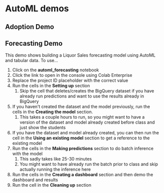 # AutoML demos

## Adoption Demo

## Forecasting Demo

This demo shows building a Liquor Sales forecasting model using AutoML and
tabular data. To use...

1. Click on the **automl_forecasting** notebook
2. Click the link to open in the console using Colab Enterprise
3. Replace the project ID placeholder with the correct value
4. Run the cells in the **Setting up** section
   1. Skip the cell that deletes/creates the BigQuery dataset if you have already run predictions and want to use the results already in BigQuery
5. If you haven't created the dataset and the model previously, run the cells in the **Creating the model** section.
   1. This takes a couple hours to run, so you might want to have a version of the dataset and model already created before class and just show the students
6. If you have the dataset and model already created, you can then run the cell in the **Using an existing model** section to get a reference to the existing model
7. Run the cells in the **Making predictions** section to do batch inference with the model
   1. This sadly takes like 25-30 minutes
   2. You might want to have already run the batch prior to class and skip actually running the inference here
8. Run the cells in the **Creating a dashboard** section and then demo the dashboard and results
9.  Run the cell in the **Cleaning up** section
